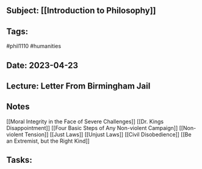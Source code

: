 ## Subject: [[Introduction to Philosophy]]
## Tags:
#phil1110 #humanities 
## Date: 2023-04-23
## Lecture: Letter From Birmingham Jail

## Notes
[[Moral Integrity in the Face of Severe Challenges]]
[[Dr. Kings Disappointment]]
[[Four Basic Steps of Any Non-violent Campaign]]
[[Non-violent Tension]]
[[Just Laws]]
[[Unjust Laws]]
[[Civil Disobedience]]
[[Be an Extremist, but the Right Kind]]


## Tasks: